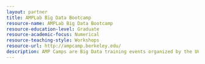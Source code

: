 ```yaml
---
layout: partner 
title: AMPLab Big Data Bootcamp
resource-name: AMPLab Big Data Bootcamp
resource-education-level: Graduate
resource-academic-focus: Numerical
resource-teaching-style: Workshops
resource-url: http://ampcamp.berkeley.edu/
description: AMP Camps are Big Data training events organized by the UC Berkeley AMPLab about big data analytics, machine learning, and popular open-source software projects produced by the AMPLab. All AMP Camp curricula, and whenever possible videos of instructional talks presented at AMP Camps, are published and accessible for free. The UC Berkeley AMPLab works at the intersection of machine learning, cloud computing, and crowdsourcing; integrating Algorithms, Machines, and People (AMP) to make sense of Big Data.
---
```

